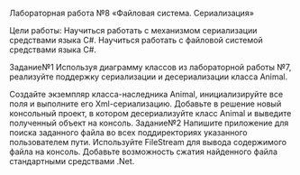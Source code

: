 Лабораторная работа №8
«Файловая система. Сериализация»

Цели работы:
Научиться работать с механизмом сериализации средствами языка C#.
Научиться работать с файловой системой средствами языка C#.


Задание№1
Используя диаграмму классов из лабораторной работы №7, реализуйте поддержку сериализации и десериализации класса Animal.

Создайте экземпляр класса-наследника Animal, инициализируйте все поля и выполните его Xml-сериализацию.
    Добавьте в решение новый консольный проект, в котором десериализуйте класс Animal и выведите полученный объект на консоль.
Задание№2
    Напишите приложение для поиска заданного файла во всех поддиректориях указанного пользователем пути.
Используйте FileStream для вывода содержимого файла на консоль.
Добавьте возможность сжатия найденного файла стандартными средствами .Net.
